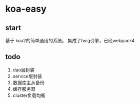 # koa-easy

## start
基于 koa2的简单通用的系统。
集成了twig引擎，已经webpack4

## todo
1. dao层封装
2. service层封装
3. 数据库主从备份
4. 缓存服务器
5. cluster负载均衡

